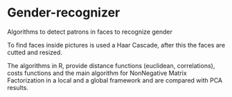 # Gender-recognizer
Algorithms to detect patrons in faces to recognize gender

To find faces inside pictures is used a Haar Cascade, after this the faces are cutted and resized.

The algorithms in R, provide distance functions (euclidean, correlations), costs functions and the main algorithm for NonNegative
Matrix Factorization in a local and a global framework and are compared with PCA results.

